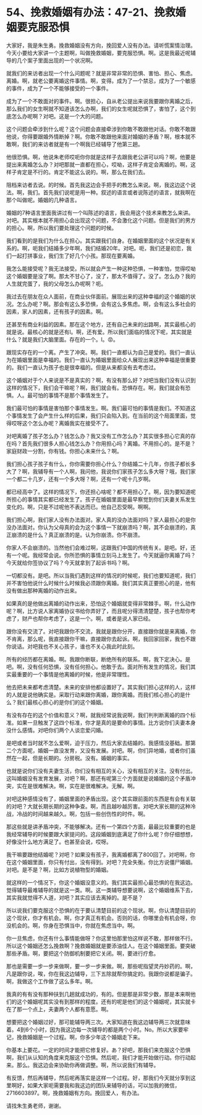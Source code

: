 # 54、挽救婚姻有办法：47-21、挽救婚姻要克服恐惧

大家好，我是朱生勇。挽救婚姻没有方向，挽回爱人没有办法。请听慌案情治理。今天小要给大家讲一个主题啊，叫做挽救婚姻，要克服恐惧。啊。这是我最近呢辅导的几个案子里面出现的一个状况啊。

就我们的来访者出现一个什么问题呢？就是非常非常的恐惧、害怕、担心、焦虑。离婚。啊，就老公要离婚这件事情。啊，变得。成为了一个禁忌，成为了一个敏感的事件，成为了一个不能够接受的一个事件。

成为了一个不敢面对的事件。啊。很担心，自从老公提出来说我要跟你离婚之后，那么我们的女生啊就不知道该怎么办啊，我们的女生呢就恐惧了，害怕了，这个到底怎么办呢啊？对吧。这是一个大的问题。

这个问题会牵涉到什么呢？这个问题会直接牵涉到你敢不敢跟他对话。你敢不敢跟他说，你得要跟婚外情断掉？啊。你敢不敢跟他来面对婚姻的矛盾？啊，根本就不敢啊，我们的来访者就是有一个啊我已经辅导了他第三趟。

他很恐惧。啊，他说朱老师哎呃你你就是这样子去跟我老公讲可以吗？啊，他要是提出来离婚怎么办？对吧那就一直都在担心，哎呦，这样子肯定会离婚的。啊，这样子肯定是不行的。肯定不能这么说的。啊，那么在我们去。

阻档来访者去说。的时候。首先我这边会手把手的教怎么来说。啊，我这边这个说法。啊，我们。首先我们说呢是用一种。叙述的语言或者说陈述的语言，就我啊在那个叫做呢。婚姻的几种语言。

婚姻的7种语言里面我讲过有一个叫陈述的语言，我会用这个技术来教怎么来讲。对吧。其实根本就不用担心会出现这个问题，不会激化这个问题。但是我们的男方的担心。啊，所以我们要处理这个问题的时候。

我们看到的是我们为什么在担心。其实跟我们自身。在婚姻里面的这个状况是有关系的。啊，呃我们结婚多少年啊，我们结婚20年。对吧。呃，我们还是初恋，我们一起打拼事业，我们生了好几个小孩。那现在要离婚。

我怎么能接受呢？我无法接受。所以就会产生一种这种恐惧，一种害怕，觉得哎呦这个婚姻要是没了啊。那太不甘心了，没了，那太不值得了。没了。怎么办？我的人生就完蛋了，我的父母怎么办呢啊？呃。

我过去在朋友在众人面前，在商业伙伴面前。展现出来的这种幸福的这个婚姻的状况。怎么办呢？啊。那会有这么多恐惧，会有这么多焦虑。啊，会有这么多社会的因素，家人的因素，还有孩子的因素。啊。

还甚至有商业利益的因素。那在这个地方，还有自己未来的出路啊，其实最核心的就是说。最核心的就是还有I。啊，还有爱。所以我们面临的情况下呢，其实就是什么？就是我们大脑里面。存在的一个。I。😡。

跟现实存在的一个离。产生了冲突。啊。我们一直都认为自己是爱的。我们一直认为在婚姻里面是幸福的。我们一直认为婚姻里面给众人展现出来这种幸福是很重要的。我们一直认为孩子也是很幸福的。但是从来都没有去考虑过。

这个婚姻对于个人来说是不是真实的？啊，有没有那么好？对吧当我们没有认识到这样的情况下，我们会干嘛呢？啊，我们就会有。恐惧存在。啊，我们就会有恐惧。人。最可怕的事情不是那个事情发生了。

我们最可怕的事情是害怕那个事情发生。啊。我们最可怕的事情是我们。不知道这个事情发生了会产生什么样的后果，我们只会陷入到。在当前的这个局面里面，觉得哎呀这个怎么办呢？离婚我实在接受不了。

对吧离婚了孩子怎么办？钱怎么办？我又没有工作怎么办？其实很多担心它真的存在吗？首先我们很多人担心钱怎么办？你用担心吗？离婚。不用担心的。是不是？家庭财政一分割，你有钱。你担心未来什么？啊。

我们担心孩子孩子有什么，你你需要你担心什么？你结婚二十几年，你孩子都长多大了？啊，我辅导有一个人啊，我问他，我说你们家孩子怎么多大呀？哦，我们家一个都二十几岁，还有一个多大呀？啊，还有一个呢十几岁啊。

都已经高中了。这样的情况下，你还担心啥呢？都不用担心了。啊，因为要知道呢所担心的事情其实都已经发生了。孩子在婚姻里面是最早察觉到你们夫妻关系发生变化的。啊，只是不过呢他不表达而已。他自己忍受啊。啊啊。

我们担心啊，我们家人没有办法面对。家人真的没办法面对吗？家人最担心的是你没办法面对。你认为父母真的会为这个事情一下就崩溃吗？啊，其不会崩溃的，真正崩溃的是什么？真正崩溃的是。认为你崩溃。你不崩溃。

你家人不会崩溃的。当然他们会难过啊，这跟我们中国的传统有关。是吧。好，还有一个呢。我经常会说。你所恐惧的事情立刻马上发生了。今天就逼你离婚了吗？今天就给你签协议了吗？今天就拿到了起诉书吗？啊。

一切都没有。是吧。所以当我们遇到这样的情况的时候呢，我们也要知道呢，我们并不害怕他说什么时候什么时候我必须跟你离婚。我们其实真正要担心的是，他有没有做出那种离婚的动作出来。

如果真的是他做出离婚的动作出来，恐怕这个婚姻就变得非常棘手。啊，什么动作呢？啊，比方说人家离婚协议书给你弄好了，而且呢分得清清楚楚，孩子也帮你考虑了，财产也帮你考虑了，这是一个。啊，或者是说人家已经。

跟你没有交流了。对吧我跟你不交流，我就是跟你分开，直接跟你就是来离婚，你不肯离，那么呢，我直接跟你干嘛，直接跟你去起诉。啊，我回家回家，我也不跟你说话。对吧我也不关心孩子，谁也不关心我此时此刻。

所有的经历都在离婚。啊。我跟你断联，断绝所有的联系。啊，我下定决心。是吧。啊，没有任何恐惧，没有任何担心。他敢于去。面对所有发生的情况，我们其实最重要的一个事情是他离婚的时候，他是非常理性。

他去把未来都考虑清楚。未来的安排他都设置好了。其实我们担心这样的人，这样的人就是说他确实是。采取行动来跟你离婚，跟你离婚。而我们核心担心的是什么？我们最核心担心的是你们的这个婚姻。

有没有存在的这个价值和意义？啊，就我经常说我说啊，我们判判断离婚的四个标准。如果一旦触发了这四个标准，你才是真的是要命的事情。比方说你们夫妻本身没什么感情。对吧你们两个人谈恋爱闪婚。

是吧或者当时就不怎么爱啊，迫于压力，然后大家去结婚的。我感情没基础。那第二个方面呢，婚姻一直没发育，又没有发展。对吧。啊，你们异地婚，或者你们虽然在一起，但是长期的。分房税。没有。婚姻的事实。

也就是说你们没有夫妻生活，你们没有相互的关心，没有相互的关注。没有付出。这叫婚姻没有发育发展，对吧？啊，那还有呢第三个方面就是说婚姻的这个矛盾冲突，实在是很难解决。啊，实在是很难解决。无解。啊。

对吧这种感情没有了，婚姻里面的矛盾出现。这个其实跟前面的东西是有会有关联的对吧？大就长期长期的这种争查。啊，而且越吵越厉害。对吧大家长期的这种冷战，冷战的时间越来越久。啊，包括一些创伤性的时件。啊。

那这些就是讲矛盾冲突，不能够解决。还有一个第四个方面，最最比较重要的也是我经常辅导的时候要跟大家提问的。这段婚姻到底满足了你什么呢？你仔细想想，好像没什么地方满足了。也甚至会说，哎呀。

我干嘛要跟他结婚呢？对吧？如果没有孩子，我离婚都离了800回了。对吧啊，你在这个婚姻里面，你只有付出，没有得到。对吧？完全失衡。你比方说僵尸婚姻。对吧。是不是？啊，比如方说植物型的婚姻。

就这样的一个情况下，你这个婚姻没意义的。我们其实最担心最恐惧的在我这边。觉得辅导最难辅导的就是这一类。啊。这一类辅导想要说啊，这个婚姻维系下去，其实我就觉得不人道，对吧？其实应该去离掉的。是不是？

所以说我们要克服这个恐惧的在于要认清楚目前的这个现状。啊，你认清楚目前的这个现状，你才有机会。啊，你才真正有机会。否则的话，你哪里会有机会呀，你没机会的。啊，你身在恐惧当中，你就在焦虑当中。啊。

你一旦焦虑，你还有什么事情能做呀？你这里怕那里怕这样说不敢，那样做不行。所以这个婚姻还怎么挽救啊？挽救婚姻就是要添油佳人。在这个婚姻里面。要突破那些矛盾。啊，要把这个防御机制要把它关闭。啊，要进行疗愈。

那也是需要一步一步来做啊，要一步一步来做。啊，那些呢指望灵丹妙药的。啊，凡是跟你说，唉，你在我这边辅导，三下五除就帮你搞定的。我跟你说都是骗子。啊，我做这个工作做了这么多年。啊。

我真的有有没有那种扶到几趟就成功的，有的。但是那是非常少数，那是本来啊他们的这个婚姻呢其实没有到那样的程度。还有的呢是他们的这个婚姻呢，其实就卡在了那一个点上，夫妻两个人都有意愿。啊。

想要把这个婚姻过好，那可能辅导两三次。大家知道在我这边辅导两三次就意味着。4到6个小时，因为我这边每一次辅导的都是两个小时。No。所以大家要牢记，挽救婚姻是一个过程。啊，你多少年这个婚姻走下来。

你基本上要花。一定的时间才能把它修复好。あ？好吧，那我们来克服这个恐惧啊，我们从认知的角度来克服这个恐惧。然后呢，我们才能开始做行动。你行动起来。那么。我这边会来协助你再做调整。啊，所以说我们有辅导。

有反馈，然后再辅导，然后呢再落实是这样一个过程。好，那我们今天就分享到这里啊好，如果大家呃需要我和我这边的团队来辅导的话，可以加我的微信，2716603897。啊，挽救婚姻有方向。挽回爱人，有办法。

请找朱生勇老师，谢谢。